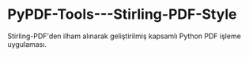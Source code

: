 # PyPDF-Tools---Stirling-PDF-Style
Stirling-PDF'den ilham alınarak geliştirilmiş kapsamlı Python PDF işleme uygulaması.
